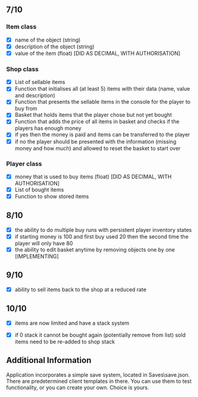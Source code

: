 ## 7/10 ##
### Item class ###
- [x] name of the object (string)
- [x] description of the object (string)
- [x] value of the item (float) [DID AS DECIMAL, WITH AUTHORISATION]

### Shop class ###
- [x] List of sellable items
- [x] Function that initialises all (at least 5) items with their data (name, value and description)
- [x] Function that presents the sellable items in the console for the player to buy from
- [x] Basket that holds items that the player chose but not yet bought
- [x] Function that adds the price of all items in basket and checks if the players has enough money
- [x] if yes then the money is paid and items can be transferred to the player
- [x] if no the player should be presented with the information (missing money and how much) and allowed to reset the basket to start over

### Player class ###
- [x] money that is used to buy items (float) [DID AS DECIMAL, WITH AUTHORISATION]
- [x] List of bought items
- [x] Function to show stored items

## 8/10 ##
- [x] the ability to do multiple buy runs with persistent player inventory states
- [x] if starting money is 100 and first buy used 20 then the second time the player will only have 80
- [x] the ability to edit basket anytime by removing objects one by one [IMPLEMENTING]

## 9/10 ##
- [x] ability to sell items back to the shop at a reduced rate

## 10/10 ##
- [x] items are now limited and have a stack system
- [x] if 0 stack it cannot be bought again (potentially remove from list) sold items need to be re-added to shop stack


## Additional Information ##
Application incorporates a simple save system, located in Saves\save.json. There are predetermined client templates in there.
You can use them to test functionality, or you can create your own. Choice is yours.